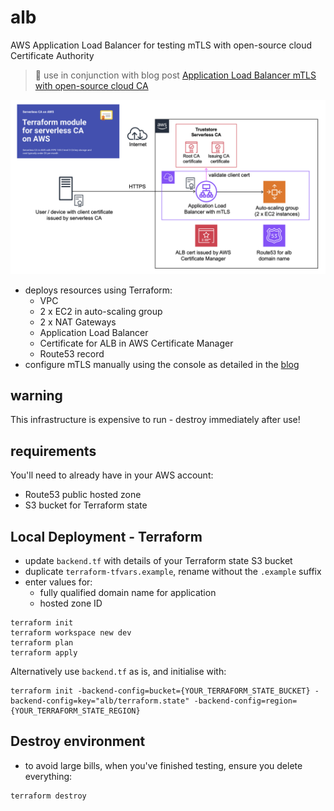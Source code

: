 # alb
AWS Application Load Balancer for testing mTLS with open-source cloud Certificate Authority

> 📖 use in conjunction with blog post [Application Load Balancer mTLS with open-source cloud CA](https://medium.com)

![Alt text](images/alb-mtls.png?raw=true "Application Load Balancer mTLS")

* deploys resources using Terraform:
    * VPC
    * 2 x EC2 in auto-scaling group
    * 2 x NAT Gateways
    * Application Load Balancer
    * Certificate for ALB in AWS Certificate Manager
    * Route53 record
* configure mTLS manually using the console as detailed in the [blog](https://medium.com)

## warning
This infrastructure is expensive to run - destroy immediately after use!

## requirements
You'll need to already have in your AWS account:
* Route53 public hosted zone
* S3 bucket for Terraform state

## Local Deployment - Terraform
* update `backend.tf` with details of your Terraform state S3 bucket
* duplicate `terraform-tfvars.example`, rename without the `.example` suffix
* enter values for:
    * fully qualified domain name for application
    * hosted zone ID
```
terraform init
terraform workspace new dev
terraform plan
terraform apply
```
Alternatively use `backend.tf` as is, and initialise with:
```
terraform init -backend-config=bucket={YOUR_TERRAFORM_STATE_BUCKET} -backend-config=key="alb/terraform.state" -backend-config=region={YOUR_TERRAFORM_STATE_REGION}
```

## Destroy environment
* to avoid large bills, when you've finished testing, ensure you delete everything:
```
terraform destroy
```